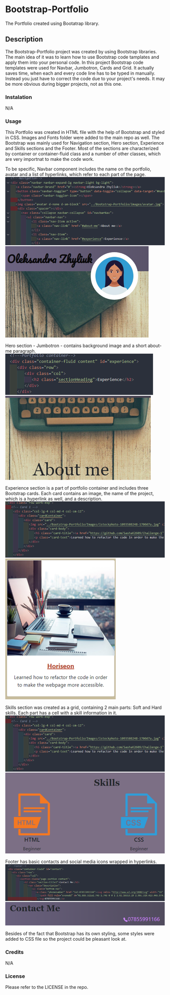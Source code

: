 # Bootstrap-Portfolio
The Portfolio created using Bootatrap library.

## Description
The Bootstrap-Portfolio project was created by using Bootstrap libraries. The main idea of it was to learn how to use Bootstrap code tamplates and apply them into your personal code. In this project Bootstrap code templates were used for Navbar, Jumbotron, Cards and Grid. It actually saves time, when each and every code line has to be typed in manually. Instead you just have to correct the code due to your project's needs. It may be more obvious during bigger projects, not as this one.

### Instalation
N/A

### Usage
This Portfolio was created in HTML file with the help of Bootstrap and styled in CSS. Images and Fonts folder were added to the main repo as well. The Bootstrap was mainly used for Navigation section, Hero section, Experience and Skills sections and the Footer. Most of the sections are characterized by container or container-fluid class and a number of other classes, which are very importnat to make the code work. 

To be specific, Navbar component includes the name on the portfolio, avatar and a list of hyperlinks, which refer to each part of the page.
![alt text](Images/nav.png)
![alt text](Images/nav-pic.png)

Hero section - Jumbotron - contains background image and a short about-me paragraph.
![alt text](Images/hero.png)
![alt text](Images/hero-pic.png)

Experience section is a part of portfolio container and includes three Bootstrap cards. Each card contains an image, the name of the project, which is a hyperlink as well, and a description.
![alt text](Images/card.png)
![alt text](Images/card-pic.png)

Skills section was created as a grid, containing 2 main parts: Soft and Hard skills. Each part has a cell with a skill information in it.
![alt text](Images/skill.png)
![alt text](Images/skills-pic.png)

Footer has basic contacts and social media icons wrapped in hyperlinks.
![alt text](Images/footer.png)
![alt text](Images/footer-pic.png)

Besides of the fact that Bootstrap has its own styling, some styles were added to CSS file so the project could be pleasant look at.

### Credits
N/A

### License
Please refer to the LICENSE in the repo.